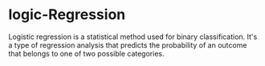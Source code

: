 # logic-Regression
Logistic regression is a statistical method used for binary classification. It's a type of regression analysis that predicts the probability of an outcome that belongs to one of two possible categories.
